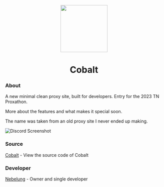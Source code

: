 <p align="center">
<img width="150px" src="https://avatars.githubusercontent.com/u/136935918">
</p>

<h1 align="center">Cobalt</h1>

### About
A new minimal clean proxy site, built for developers. Entry for the 2023 TN Proxathon.

More about the features and what makes it special soon.

The name was taken from an old proxy site I never ended up making.

![Discord Screenshot](https://github.com/Cobalt-Web/.github/assets/81875430/d7971d04-be46-484c-bb75-2fbd216beed7)

### Source
[Cobalt](https://github.com/Cobalt-Web/Cobalt) - View the source code of Cobalt

### Developer
[Nebelung](https://github.com/Nebelung-Dev) - Owner and single developer
